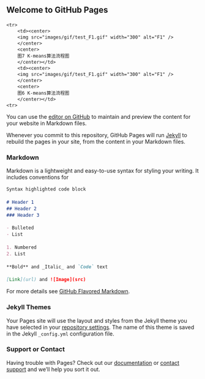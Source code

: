 ## Welcome to GitHub Pages



    <tr>
        <td><center>
        <img src="images/gif/test_F1.gif" width="300" alt="F1" />
        </center>
        <center>
        图7 K-means算法流程图
        </center></td> 
        <td><center>
        <img src="images/gif/test_F1.gif" width="300" alt="F1" />
        </center>
        <center>
        图6 K-means算法流程图
        </center></td> 
    <tr>





You can use the [editor on GitHub](https://github.com/Spacewe-outlook/PPE/edit/master/README.md) to maintain and preview the content for your website in Markdown files.

Whenever you commit to this repository, GitHub Pages will run [Jekyll](https://jekyllrb.com/) to rebuild the pages in your site, from the content in your Markdown files.

### Markdown

Markdown is a lightweight and easy-to-use syntax for styling your writing. It includes conventions for

```markdown
Syntax highlighted code block

# Header 1
## Header 2
### Header 3

- Bulleted
- List

1. Numbered
2. List

**Bold** and _Italic_ and `Code` text

[Link](url) and ![Image](src)
```

For more details see [GitHub Flavored Markdown](https://guides.github.com/features/mastering-markdown/).

### Jekyll Themes

Your Pages site will use the layout and styles from the Jekyll theme you have selected in your [repository settings](https://github.com/Spacewe-outlook/PPE/settings). The name of this theme is saved in the Jekyll `_config.yml` configuration file.

### Support or Contact

Having trouble with Pages? Check out our [documentation](https://help.github.com/categories/github-pages-basics/) or [contact support](https://github.com/contact) and we’ll help you sort it out.

